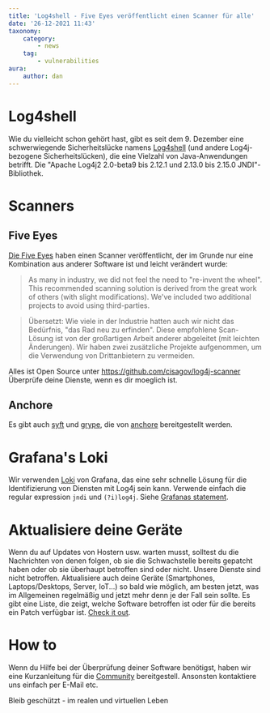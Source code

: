 ```yaml
---
title: 'Log4shell - Five Eyes veröffentlicht einen Scanner für alle'
date: '26-12-2021 11:43'
taxonomy:
    category:
        - news
    tag:
        - vulnerabilities
aura:
    author: dan
---
```


# Log4shell
Wie du vielleicht schon gehört hast, gibt es seit dem 9. Dezember eine schwerwiegende Sicherheitslücke namens [Log4shell](https://nvd.nist.gov/vuln/detail/CVE-2021-44228) (und andere Log4j-bezogene Sicherheitslücken), die eine Vielzahl von Java-Anwendungen betrifft. Die "Apache Log4j2 2.0-beta9 bis 2.12.1 und 2.13.0 bis 2.15.0 JNDI"-Bibliothek. 

# Scanners

## Five Eyes
[Die Five Eyes](https://de.m.wikipedia.org/wiki/UKUSA-Vereinbarung) haben einen Scanner veröffentlicht, der im Grunde nur eine Kombination aus anderer Software ist und leicht verändert wurde:

> As many in industry, we did not feel the need to "re-invent the wheel". This recommended scanning solution is derived from the great work of others (with slight modifications). We've included two additional projects to avoid using third-parties.  

> Übersetzt:
> Wie viele in der Industrie hatten auch wir nicht das Bedürfnis, "das Rad neu zu erfinden". Diese empfohlene Scan-Lösung ist von der großartigen Arbeit anderer abgeleitet (mit leichten Änderungen). Wir haben zwei zusätzliche Projekte aufgenommen, um die Verwendung von Drittanbietern zu vermeiden.

Alles ist Open Source unter https://github.com/cisagov/log4j-scanner
Überprüfe deine Dienste, wenn es dir moeglich ist. 

## Anchore
Es gibt auch [syft](https://github.com/anchore/syft) und [grype](https://github.com/anchore/grype), die von [anchore](https://anchore.com/) bereitgestellt werden.

# Grafana's Loki
Wir verwenden [Loki](https://github.com/grafana/loki) von Grafana, das eine sehr schnelle Lösung für die Identifizierung von Diensten mit Log4j sein kann.
Verwende einfach die regular expression `jndi` und `(?i)log4j`.
Siehe [Grafanas statement](https://grafana.com/blog/2021/12/14/grafana-labs-core-products-not-impacted-by-log4j-cve-2021-44228-and-related-vulnerabilities/).

# Aktualisiere deine Geräte
Wenn du auf Updates von Hostern usw. warten musst, solltest du die Nachrichten von denen folgen, ob sie die Schwachstelle bereits gepatcht haben oder ob sie überhaupt betroffen sind oder nicht. Unsere Dienste sind nicht betroffen.
Aktualisiere auch deine Geräte (Smartphones, Laptops/Desktops, Server, IoT...) so bald wie möglich, am besten jetzt, was im Allgemeinen regelmäßig und jetzt mehr denn je der Fall sein sollte.
Es gibt eine Liste, die zeigt, welche Software betroffen ist oder für die bereits ein Patch verfügbar ist.
[Check it out](https://github.com/cisagov/log4j-affected-db/blob/develop/SOFTWARE-LIST.md).

# How to
Wenn du Hilfe bei der Überprüfung deiner Software benötigst, haben wir eine Kurzanleitung für die [Community](https://wiki.techsaviours.org/de/vulnerability_scans/log4shell) bereitgestell. Ansonsten kontaktiere uns einfach per E-Mail etc.

Bleib geschützt - im realen und virtuellen Leben